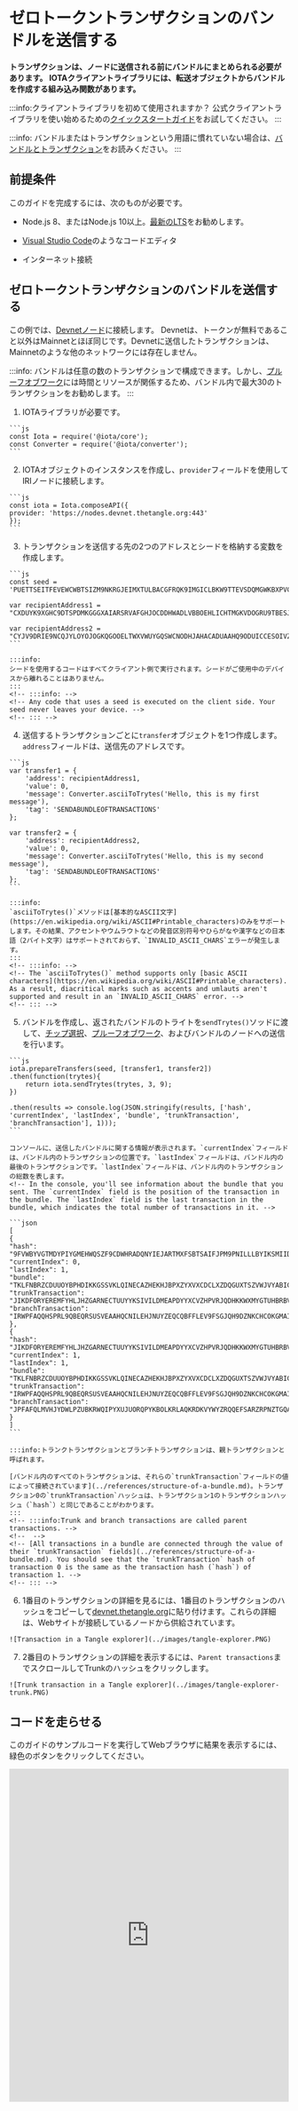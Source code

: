 # ゼロトークントランザクションのバンドルを送信する
<!-- # Send a bundle of zero-value transactions -->

**トランザクションは、ノードに送信される前にバンドルにまとめられる必要があります。 IOTAクライアントライブラリには、転送オブジェクトからバンドルを作成する組み込み関数があります。**
<!-- **Transactions must be packaged in a bundle before being sent to a node. The IOTA client libraries have built-in functions that create bundles from transfer objects.** -->

:::info:クライアントライブラリを初めて使用されますか？
公式クライアントライブラリを使い始めるための[クイックスタートガイド](root://getting-started/0.1/tutorials/get-started.md)をお試してください。
:::
<!-- :::info:First time using a client library? -->
<!-- [Try our quickstart guide](root://getting-started/0.1/tutorials/get-started.md) for getting started with the official client libraries. -->
<!-- ::: -->

:::info:
バンドルまたはトランザクションという用語に慣れていない場合は、[バンドルとトランザクション](../concepts/bundles-and-transactions.md)をお読みください。
:::
<!-- :::info: -->
<!-- If you're unfamiliar with the terms bundle or transaction, we recommend that you [read about bundles and transactions](../concepts/bundles-and-transactions.md). -->
<!-- ::: -->

## 前提条件
<!-- ## Prerequisites -->

このガイドを完成するには、次のものが必要です。
<!-- To complete this guide, you need the following: -->

* Node.js 8、またはNode.js 10以上。[最新のLTS](https://nodejs.org/en/download/)をお勧めします。
<!-- * Node.js 8, or Node.js 10 or higher. We recommend the [latest LTS](https://nodejs.org/en/download/). -->
* [Visual Studio Code](https://code.visualstudio.com/Download)のようなコードエディタ
<!-- * A code editor such as [Visual Studio Code](https://code.visualstudio.com/Download) -->
* インターネット接続
<!-- * An Internet connection -->

## ゼロトークントランザクションのバンドルを送信する
<!-- ## Send a bundle of zero-value transactions -->

この例では、[Devnetノード](root://getting-started/0.1/references/iota-networks.md#devnet)に接続します。 Devnetは、トークンが無料であること以外はMainnetとほぼ同じです。Devnetに送信したトランザクションは、Mainnetのような他のネットワークには存在しません。
<!-- In this example, we create and send a bundle to a [Devnet node](root://getting-started/0.1/references/iota-networks.md#devnet). The Devnet is similar to the Mainnet, except the tokens are free. Any transactions that you send to the Devnet do not exist on other networks such as the Mainnet. -->

:::info:
バンドルは任意の数のトランザクションで構成できます。しかし、[プルーフオブワーク](root://iota-basics/0.1/concepts/minimum-weight-magnitude.md)には時間とリソースが関係するため、バンドル内で最大30のトランザクションをお勧めします。
:::
<!-- :::info: -->
<!-- A bundle can consist of any number of transactions. But, because of the time and resources that are involved during [proof of work](root://iota-basics/0.1/concepts/minimum-weight-magnitude.md), we recommend a maximum of 30 transactions in a bundle. -->
<!-- ::: -->

1. IOTAライブラリが必要です。
  <!-- 1. Require the IOTA libraries -->

    ```js
    const Iota = require('@iota/core');
    const Converter = require('@iota/converter');
    ```

2. IOTAオブジェクトのインスタンスを作成し、`provider`フィールドを使用してIRIノードに接続します。
  <!-- 2. Create an instance of the IOTA object and use the `provider` field to connect to an IRI node -->

    ```js
    const iota = Iota.composeAPI({
    provider: 'https://nodes.devnet.thetangle.org:443'
    });
    ```

3. トランザクションを送信する先の2つのアドレスとシードを格納する変数を作成します。
  <!-- 3. Create the variables to store a seed and two addresses to which you want to send transactions -->

    ```js
    const seed =
    'PUETTSEITFEVEWCWBTSIZM9NKRGJEIMXTULBACGFRQK9IMGICLBKW9TTEVSDQMGWKBXPVCBMMCXWMNPDX';

    var recipientAddress1 = "CXDUYK9XGHC9DTSPDMKGGGXAIARSRVAFGHJOCDDHWADLVBBOEHLICHTMGKVDOGRU9TBESJNHAXYPVJ9R9";

    var recipientAddress2 = "CYJV9DRIE9NCQJYLOYOJOGKQGOOELTWXVWUYGQSWCNODHJAHACADUAAHQ9ODUICCESOIVZABA9LTMM9RW";
    ```

    :::info:
    シードを使用するコードはすべてクライアント側で実行されます。シードがご使用中のデバイスから離れることはありません。
    :::
    <!-- :::info: -->
    <!-- Any code that uses a seed is executed on the client side. Your seed never leaves your device. -->
    <!-- ::: -->

4. 送信するトランザクションごとに`transfer`オブジェクトを1つ作成します。`address`フィールドは、送信先のアドレスです。
  <!-- 4. Create one `transfer` object for each transaction that you want to send. The `address` field contains the address to which the transaction will be sent. -->

    ```js
    var transfer1 = {
        'address': recipientAddress1,
        'value': 0,
        'message': Converter.asciiToTrytes('Hello, this is my first message'),
        'tag': 'SENDABUNDLEOFTRANSACTIONS'
    };

    var transfer2 = {
        'address': recipientAddress2,
        'value': 0,
        'message': Converter.asciiToTrytes('Hello, this is my second message'),
        'tag': 'SENDABUNDLEOFTRANSACTIONS'
    };
    ```

    :::info:
    `asciiToTrytes()`メソッドは[基本的なASCII文字](https://en.wikipedia.org/wiki/ASCII#Printable_characters)のみをサポートします。その結果、アクセントやウムラウトなどの発音区別符号やひらがなや漢字などの日本語（2バイト文字）はサポートされておらず、`INVALID_ASCII_CHARS`エラーが発生します。
    :::
    <!-- :::info: -->
    <!-- The `asciiToTrytes()` method supports only [basic ASCII characters](https://en.wikipedia.org/wiki/ASCII#Printable_characters). As a result, diacritical marks such as accents and umlauts aren't supported and result in an `INVALID_ASCII_CHARS` error. -->
    <!-- ::: -->

5. バンドルを作成し、返されたバンドルのトライトを`sendTrytes()`ソッドに渡して、[チップ選択](root://node-software/0.1/iri/concepts/tip-selection.md)、[プルーフオブワーク](root://iota-basics/0.1/concepts/minimum-weight-magnitude.md)、およびバンドルのノードへの送信を行います。
  <!-- 5. Create a bundle and pass the returned bundle trytes to the `sendTrytes()` method to do [tip selection](root://node-software/0.1/iri/concepts/tip-selection.md), [proof of work](root://iota-basics/0.1/concepts/minimum-weight-magnitude.md), and send the bundle to the node. -->

    ```js
    iota.prepareTransfers(seed, [transfer1, transfer2])
    .then(function(trytes){
        return iota.sendTrytes(trytes, 3, 9);
    })

    .then(results => console.log(JSON.stringify(results, ['hash', 'currentIndex', 'lastIndex', 'bundle', 'trunkTransaction', 'branchTransaction'], 1)));
    ```

    コンソールに、送信したバンドルに関する情報が表示されます。`currentIndex`フィールドは、バンドル内のトランザクションの位置です。`lastIndex`フィールドは、バンドル内の最後のトランザクションです。`lastIndex`フィールドは、バンドル内のトランザクションの総数を表します。
    <!-- In the console, you'll see information about the bundle that you sent. The `currentIndex` field is the position of the transaction in the bundle. The `lastIndex` field is the last transaction in the bundle, which indicates the total number of transactions in it. -->

    ```json
    [
    {
    "hash": "9FVWBYVGTMDYPIYGMEHWQSZF9CDWHRADQNYIEJARTMXFSBTSAIFJPM9PNILLLBYIKSMIIDUOVSBWZ9999",
    "currentIndex": 0,
    "lastIndex": 1,
    "bundle": "TKLFNBRZCDUUOYBPHDIKKGSSVKLQINECAZHEKHJBPXZYXVXCDCLXZDQGUXTSZVWJVYABICHESIXXXLZU9",
    "trunkTransaction": "JIKDFORYEREMFYHLJHZGARNECTUUYYKSIVILDMEAPDYYXCVZHPVRJQDHKKWXMYGTUHBRBVYJXKTNA9999",
    "branchTransaction": "IRWPFAQQHSPRL9QBEQRSUSVEAAHQCNILEHJNUYZEQCQBFFLEV9FSGJQH9DZNKCHCOKGMAIXAUDBZZ9999"
    },
    {
    "hash": "JIKDFORYEREMFYHLJHZGARNECTUUYYKSIVILDMEAPDYYXCVZHPVRJQDHKKWXMYGTUHBRBVYJXKTNA9999",
    "currentIndex": 1,
    "lastIndex": 1,
    "bundle": "TKLFNBRZCDUUOYBPHDIKKGSSVKLQINECAZHEKHJBPXZYXVXCDCLXZDQGUXTSZVWJVYABICHESIXXXLZU9",
    "trunkTransaction": "IRWPFAQQHSPRL9QBEQRSUSVEAAHQCNILEHJNUYZEQCQBFFLEV9FSGJQH9DZNKCHCOKGMAIXAUDBZZ9999",
    "branchTransaction": "JPFAFQLMVHJYDWLPZUBKRWQIPYXUJUORQPYKBOLKRLAQKRDKVYWYZRQQEFSARZRPNZTGQANOIATT99999"
    }
    ]
    ```

    :::info:トランクトランザクションとブランチトランザクションは、親トランザクションと呼ばれます。

    [バンドル内のすべてのトランザクションは、それらの`trunkTransaction`フィールドの値によって接続されています](../references/structure-of-a-bundle.md)。トランザクション0の`trunkTransaction`ハッシュは、トランザクション1のトランザクションハッシュ（`hash`）と同じであることがわかります。
    :::
    <!-- :::info:Trunk and branch transactions are called parent transactions. -->
    <!--  -->
    <!-- [All transactions in a bundle are connected through the value of their `trunkTransaction` fields](../references/structure-of-a-bundle.md). You should see that the `trunkTransaction` hash of transaction 0 is the same as the transaction hash (`hash`) of transaction 1. -->
    <!-- ::: -->

6. 1番目のトランザクションの詳細を見るには、1番目のトランザクションのハッシュをコピーして[devnet.thetangle.org](https://devnet.thetangle.org/)に貼り付けます。これらの詳細は、Webサイトが接続しているノードから供給されています。
  <!-- 6. To see details about your first transaction, copy the hash of the first transaction and paste it into [devnet.thetangle.org](https://devnet.thetangle.org/). These details have been sourced from the nodes that the website is connected to. -->

    ![Transaction in a Tangle explorer](../images/tangle-explorer.PNG)

7. 2番目のトランザクションの詳細を表示するには、`Parent transactions`までスクロールしてTrunkのハッシュをクリックします。
  <!-- 7. To see details about your second transaction, scroll down to 'Parent transactions' and click the Trunk hash -->

    ![Trunk transaction in a Tangle explorer](../images/tangle-explorer-trunk.PNG)

## コードを走らせる
<!-- ## Run the code -->

このガイドのサンプルコードを実行してWebブラウザに結果を表示するには、緑色のボタンをクリックしてください。
<!-- Click the green button to run the sample code in this guide and see the results in the web browser. -->

<iframe height="600px" width="100%" src="https://repl.it/@jake91/Send-bundle?lite=true" scrolling="no" frameborder="no" allowtransparency="true" allowfullscreen="true" sandbox="allow-forms allow-pointer-lock allow-popups allow-same-origin allow-scripts allow-modals"></iframe>
